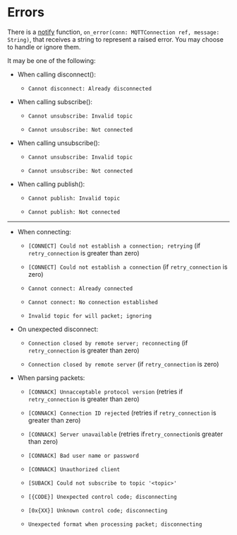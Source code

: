 # Errors

There is a [notify](//classes/interface-mqttconnectionnotify.md) function, `on_error(conn: MQTTConnection ref, message: String)`, that receives a string to represent a raised error. You may choose to handle or ignore them.

It may be one of the following:

* When calling disconnect\(\):

  * `Cannot disconnect: Already disconnected`

* When calling subscribe\(\):

  * `Cannot unsubscribe: Invalid topic`

  * `Cannot unsubscribe: Not connected`

* When calling unsubscribe\(\):

  * `Cannot unsubscribe: Invalid topic`

  * `Cannot unsubscribe: Not connected`

* When calling publish\(\):

  * `Cannot publish: Invalid topic`

  * `Cannot publish: Not connected`

---

* When connecting:

  * `[CONNECT] Could not establish a connection; retrying` \(if `retry_connection` is greater than zero\)

  * `[CONNECT] Could not establish a connection` \(if `retry_connection` is zero\)

  * `Cannot connect: Already connected`

  * `Cannot connect: No connection established`

  * `Invalid topic for will packet; ignoring`

* On unexpected disconnect:

  * `Connection closed by remote server; reconnecting` \(if `retry_connection` is greater than zero\)

  * `Connection closed by remote server` \(if `retry_connection` is zero\)

* When parsing packets:

  * `[CONNACK] Unnacceptable protocol version` \(retries if `retry_connection` is greater than zero\)

  * `[CONNACK] Connection ID rejected` \(retries if `retry_connection` is greater than zero\)

  * `[CONNACK] Server unavailable` \(retries if`retry_connection`is greater than zero\)

  * `[CONNACK] Bad user name or password`

  * `[CONNACK] Unauthorized client`

  * `[SUBACK] Could not subscribe to topic '<topic>'`

  * `[{CODE}] Unexpected control code; disconnecting`

  * `[0x{XX}] Unknown control code; disconnecting`

  * `Unexpected format when processing packet; disconnecting`
